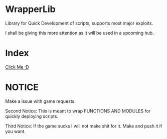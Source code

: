 # WrapperLib
Library for Quick Development of scripts, supports most major exploits.

I shall be giving this more attention as it will be used in a upcoming hub. 

# Index
[Click Me :D](games)

# NOTICE
Make a issue with game requests. 

Second Notice: This is meant to wrap FUNCTIONS AND MODULES for quickly deploying scripts. 

Third Notice: If the game sucks I will not make shit for it. Make and push it if you want. 
